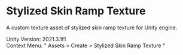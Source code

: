 # Stylized Skin Ramp Texture
A custom texture asset of stylized skin ramp texture for Unity engine.

Unity Version: 2021.3.1f1\
Context Menu: " Assets > Create > Stylized Skin Ramp Texture "
